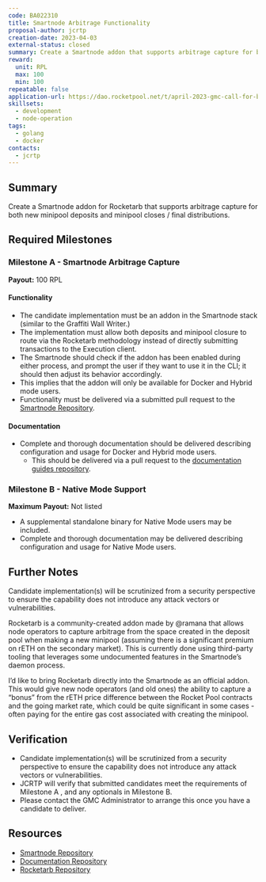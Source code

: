 ```yaml
---
code: BA022310
title: Smartnode Arbitrage Functionality
proposal-author: jcrtp
creation-date: 2023-04-03
external-status: closed
summary: Create a Smartnode addon that supports arbitrage capture for both new minipool deposits and minipool closes / final distributions.
reward:
  unit: RPL
  max: 100
  min: 100
repeatable: false
application-url: https://dao.rocketpool.net/t/april-2023-gmc-call-for-bounty-applications-deadline-is-april-15th/1637/12
skillsets:
  - development
  - node-operation
tags: 
  - golang
  - docker
contacts:
  - jcrtp
---
```


## Summary

Create a Smartnode addon for Rocketarb that supports arbitrage capture for both new minipool deposits and minipool closes / final distributions.

## Required Milestones

### Milestone A - Smartnode Arbitrage Capture
**Payout:** 100 RPL  

#### Functionality
* The candidate implementation must be an addon in the Smartnode stack (similar to the Graffiti Wall Writer.)
* The implementation must allow both deposits and minipool closure to route via the Rocketarb methodology instead of directly submitting transactions to the Execution client.
* The Smartnode should check if the addon has been enabled during either process, and prompt the user if they want to use it in the CLI; it should then adjust its behavior accordingly.
* This implies that the addon will only be available for Docker and Hybrid mode users.
* Functionality must be delivered via a submitted pull request to the [Smartnode Repository](https://github.com/rocket-pool/smartnode/).

#### Documentation
* Complete and thorough documentation should be delivered describing configuration and usage for Docker and Hybrid mode users.
  * This should be delivered via a pull request to the [documentation guides repository](https://github.com/rocket-pool/docs.rocketpool.net).

### Milestone B - Native Mode Support
**Maximum Payout:** Not listed  
* A supplemental standalone binary for Native Mode users may be included.
* Complete and thorough documentation may be delivered describing configuration and usage for Native Mode users.

## Further Notes

Candidate implementation(s) will be scrutinized from a security perspective to ensure the capability does not introduce any attack vectors or vulnerabilities.

Rocketarb is a community-created addon made by @ramana that allows node operators to capture arbitrage from the space created in the deposit pool when making a new minipool (assuming there is a significant premium on rETH on the secondary market). This is currently done using third-party tooling that leverages some undocumented features in the Smartnode’s daemon process.

I’d like to bring Rocketarb directly into the Smartnode as an official addon. This would give new node operators (and old ones) the ability to capture a “bonus” from the rETH price difference between the Rocket Pool contracts and the going market rate, which could be quite significant in some cases - often paying for the entire gas cost associated with creating the minipool.

## Verification
* Candidate implementation(s) will be scrutinized from a security perspective to ensure the capability does not introduce any attack vectors or vulnerabilities. 
* JCRTP will verify that submitted candidates meet the requirements of Milestone A , and any optionals in Milestone B.
* Please contact the GMC Administrator to arrange this once you have a candidate to deliver.

## Resources
* [Smartnode Repository](https://github.com/rocket-pool/smartnode/)
* [Documentation Repository](https://github.com/rocket-pool/docs.rocketpool.net)
* [Rocketarb Repository](https://github.com/xrchz/rocketarb/)